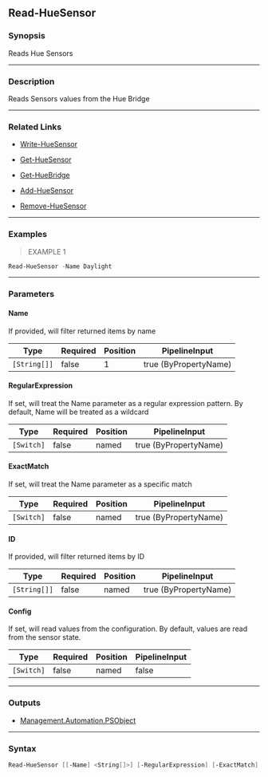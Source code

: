 Read-HueSensor
--------------

### Synopsis
Reads Hue Sensors

---

### Description

Reads Sensors values from the Hue Bridge

---

### Related Links
* [Write-HueSensor](Write-HueSensor.md)

* [Get-HueSensor](Get-HueSensor.md)

* [Get-HueBridge](Get-HueBridge.md)

* [Add-HueSensor](Add-HueSensor.md)

* [Remove-HueSensor](Remove-HueSensor.md)

---

### Examples
> EXAMPLE 1

```PowerShell
Read-HueSensor -Name Daylight
```

---

### Parameters
#### **Name**
If provided, will filter returned items by name

|Type        |Required|Position|PipelineInput        |
|------------|--------|--------|---------------------|
|`[String[]]`|false   |1       |true (ByPropertyName)|

#### **RegularExpression**
If set, will treat the Name parameter as a regular expression pattern.  By default, Name will be treated as a wildcard

|Type      |Required|Position|PipelineInput        |
|----------|--------|--------|---------------------|
|`[Switch]`|false   |named   |true (ByPropertyName)|

#### **ExactMatch**
If set, will treat the Name parameter as a specific match

|Type      |Required|Position|PipelineInput        |
|----------|--------|--------|---------------------|
|`[Switch]`|false   |named   |true (ByPropertyName)|

#### **ID**
If provided, will filter returned items by ID

|Type        |Required|Position|PipelineInput        |
|------------|--------|--------|---------------------|
|`[String[]]`|false   |named   |true (ByPropertyName)|

#### **Config**
If set, will read values from the configuration.  By default, values are read from the sensor state.

|Type      |Required|Position|PipelineInput|
|----------|--------|--------|-------------|
|`[Switch]`|false   |named   |false        |

---

### Outputs
* [Management.Automation.PSObject](https://learn.microsoft.com/en-us/dotnet/api/System.Management.Automation.PSObject)

---

### Syntax
```PowerShell
Read-HueSensor [[-Name] <String[]>] [-RegularExpression] [-ExactMatch] [-ID <String[]>] [-Config] [<CommonParameters>]
```
